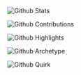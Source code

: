 <!--<h3 align="center">
  Hi, I'm Alessio.&nbsp;
</h3>


<h3 align="center">
<a href="https://git.io/typing-svg"><img src="https://readme-typing-svg.herokuapp.com?duration=4200&color=AE2138&background=C2C0BF&center=true&vCenter=true&lines=Robotics+and+AI;Passions+in+Sustainability;Eagle+Scout;Email+me%3A+atoniolo76%40gmail.com" alt="Typing SVG" /></a>
</h3>


<h3 align="center">
<img src="https://komarev.com/ghpvc/?username=AlessioToniolo&style=flat-square&color=AE2138">
</h3>
-->

![Github Stats](https://greptile-stats.vercel.app/api/widget/AlessioToniolo/stats)

![Github Contributions](https://greptile-stats.vercel.app/api/widget/AlessioToniolo/contributions)

![Github Highlights](https://greptile-stats.vercel.app/api/widget/AlessioToniolo/highlights)

![Github Archetype](https://greptile-stats.vercel.app/api/widget/AlessioToniolo/archtype)

![Github Quirk](https://greptile-stats.vercel.app/api/widget/AlessioToniolo/quirk)
